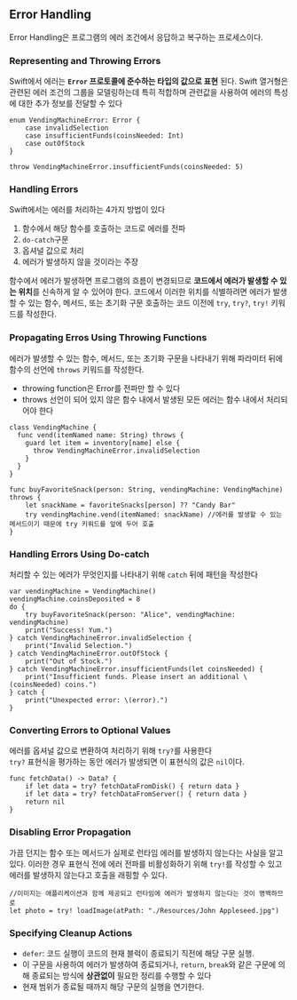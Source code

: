 ## Error Handling
Error Handling은 프로그램의 에러 조건에서 응답하고 복구하는 프로세스이다.

### Representing and Throwing Errors
Swift에서 에러는 **`Error` 프로토콜에 준수하는 타입의 값으로 표현** 된다.
Swift 열거형은 관련된 에러 조건의 그룹을 모델링하는데 특히 적합하며 관련값을 사용하여 에러의 특성에 대한 추가 정보를 전달할 수 있다

```
enum VendingMachineError: Error {
    case invalidSelection
    case insufficientFunds(coinsNeeded: Int)
    case outOfStock
}

throw VendingMachineError.insufficientFunds(coinsNeeded: 5)
```

### Handling Errors
Swift에서는 에러를 처리하는 4가지 방법이 있다
1) 함수에서 해당 함수를 호출하는 코드로 에러를 전파
2) `do-catch`구문
3) 옵셔널 값으로 처리
4) 에러가 발생하지 않을 것이라는 주장

함수에서 에러가 발생하면 프로그램의 흐름이 변경되므로 **코드에서 에러가 발생할 수 있는 위치**를 신속하게 알 수 있어야 한다.
코드에서 이러한 위치를 식별하려면 에러가 발생할 수 있는 함수, 메서드, 또는 초기화 구문 호출하는 코드 이전에 `try`, `try?`, `try!` 키워드를 작성한다.    

### Propagating Erros Using Throwing Functions
에러가 발생할 수 있는 함수, 메서드, 또는 초기화 구문을 나타내기 위해 파라미터 뒤에 함수의 선언에 `throws` 키워드를 작성한다.
- throwing function은 Error를 전파만 할 수 있다
- throws 선언이 되어 있지 않은 함수 내에서 발생된 모든 에러는 함수 내에서 처리되어야 한다  
```
class VendingMachine {
  func vend(itemNamed name: String) throws {
    guard let item = inventory[name] else {
      throw VendingMachineError.invalidSelection
    }
  }
}

func buyFavoriteSnack(person: String, vendingMachine: VendingMachine) throws {
    let snackName = favoriteSnacks[person] ?? "Candy Bar"
    try vendingMachine.vend(itemNamed: snackName) //에러를 발생할 수 있는 메서드이기 때문에 try 키워드를 앞에 두어 호출
}
```

### Handling Errors Using Do-catch
처리할 수 있는 에러가 무엇인지를 나타내기 위해 `catch` 뒤에 패턴을 작성한다
```
var vendingMachine = VendingMachine()
vendingMachine.coinsDeposited = 8
do {
    try buyFavoriteSnack(person: "Alice", vendingMachine: vendingMachine)
    print("Success! Yum.")
} catch VendingMachineError.invalidSelection {
    print("Invalid Selection.")
} catch VendingMachineError.outOfStock {
    print("Out of Stock.")
} catch VendingMachineError.insufficientFunds(let coinsNeeded) {
    print("Insufficient funds. Please insert an additional \(coinsNeeded) coins.")
} catch {
    print("Unexpected error: \(error).")
}
```

### Converting Errors to Optional Values
에러를 옵셔널 값으로 변환하여 처리하기 위해 `try?`를 사용한다  
`try?` 표현식을 평가하는 동안 에러가 발생되면 이 표현식의 값은 `nil`이다.
```
func fetchData() -> Data? {
    if let data = try? fetchDataFromDisk() { return data }
    if let data = try? fetchDataFromServer() { return data }
    return nil
}
```

### Disabling Error Propagation
가끔 던지는 함수 또는 메서드가 실제로 런타임 에러를 발생하지 않는다는 사실을 알고 있다.
이러한 경우 표현식 전에 에러 전파를 비활성화하기 위해 `try!`를 작성할 수 있고 에러를 발생하지 않는다고 호출을 래핑할 수 있다.  
```
//이미지는 애플리케이션과 함께 제공되고 런타임에 에러가 발생하지 않는다는 것이 명백하므로
let photo = try! loadImage(atPath: "./Resources/John Appleseed.jpg")
```

### Specifying Cleanup Actions
- `defer`: 코드 실행이 코드의 현재 블럭이 종료되기 직전에 해당 구문 실행.
- 이 구문을 사용하여 에러가 발생하여 종료되거나, `return`, `break`와 같은 구문에 의해 종료되는 방식에 **상관없이** 필요한 정리를 수행할 수 있다
- 현재 범위가 종료될 때까지 해당 구문의 실행을 연기한다.  
